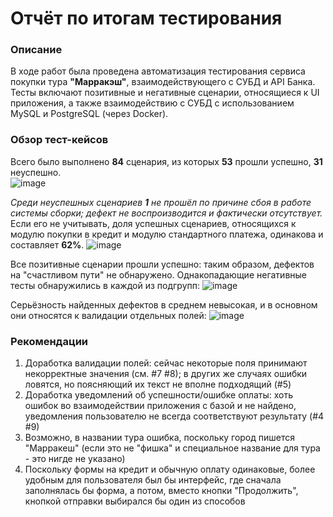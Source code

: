 # Отчёт по итогам тестирования
### Описание
В ходе работ была проведена автоматизация тестирования сервиса покупки тура **"Марракэш"**, взаимодействующего с СУБД и API Банка. Тесты включают позитивные и негативные сценарии, относящиеся к UI приложения, а также взаимодействию с СУБД с использованием MySQL и PostgreSQL (через Docker).

### Обзор тест-кейсов
Всего было выполнено **84** сценария, из которых **53** прошли успешно, **31** неуспешно.  
![image](https://user-images.githubusercontent.com/105731584/205255964-c583e30c-e3e2-4b46-a454-198cb64ac53c.png)  

*Среди неуспешных сценариев **1** не прошёл по причине сбоя в работе системы сборки; дефект не воспроизводится и фактически отсутствует.* Если его не учитывать, доля успешных сценариев, относящихся к модулю покупки в кредит и модулю стандартного платежа, одинакова и составляет **62%**.
![image](https://user-images.githubusercontent.com/105731584/205256493-5024c2c7-ce7a-40a2-b36c-362290212521.png)  

Все позитивные сценарии прошли успешно: таким образом, дефектов на "счастливом пути" не обнаружено. Однакопадающие негативные тесты обнаружились в каждой из подгрупп:
![image](https://user-images.githubusercontent.com/105731584/205258108-c49d3946-0dc0-4c59-abac-ddce61b9a850.png)  

Серьёзность найденных дефектов в среднем невысокая, и в основном они относятся к валидации отдельных полей:
![image](https://user-images.githubusercontent.com/105731584/205259234-eed523b4-d373-45ca-a381-f7a1b74dc9fe.png)

### Рекомендации
1. Доработка валидации полей: сейчас некоторые поля принимают некорректные значения (см. #7 #8); в других же случаях ошибки ловятся, но поясняющий их текст не вполне подходящий (#5)
2. Доработка уведомлений об успешности/ошибке оплаты: хоть ошибок во взаимодействии приложения с базой и не найдено, уведомления пользователю не всегда соответствуют результату (#4 #9)
3. Возможно, в названии тура ошибка, поскольку город пишется "Марракеш" (если это не "фишка" и специальное название для тура - это нигде не указано)
4. Поскольку формы на кредит и обычную оплату одинаковые, более удобным для пользователя был бы интерфейс, где сначала заполнялась бы форма, а потом, вместо кнопки "Продолжить", кнопкой отправки выбирался бы один из способов